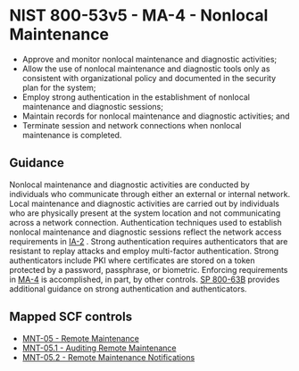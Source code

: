 # NIST 800-53v5 - MA-4 - Nonlocal Maintenance
- Approve and monitor nonlocal maintenance and diagnostic activities;
- Allow the use of nonlocal maintenance and diagnostic tools only as consistent with organizational policy and documented in the security plan for the system;
- Employ strong authentication in the establishment of nonlocal maintenance and diagnostic sessions;
- Maintain records for nonlocal maintenance and diagnostic activities; and
- Terminate session and network connections when nonlocal maintenance is completed.
## Guidance
Nonlocal maintenance and diagnostic activities are conducted by individuals who communicate through either an external or internal network. Local maintenance and diagnostic activities are carried out by individuals who are physically present at the system location and not communicating across a network connection. Authentication techniques used to establish nonlocal maintenance and diagnostic sessions reflect the network access requirements in [IA-2](#ia-2) . Strong authentication requires authenticators that are resistant to replay attacks and employ multi-factor authentication. Strong authenticators include PKI where certificates are stored on a token protected by a password, passphrase, or biometric. Enforcing requirements in [MA-4](#ma-4) is accomplished, in part, by other controls. [SP 800-63B](#e59c5a7c-8b1f-49ca-8de0-6ee0882180ce) provides additional guidance on strong authentication and authenticators.
## Mapped SCF controls
- [MNT-05 - Remote Maintenance](../scf/mnt-05-remotemaintenance.md)
- [MNT-05.1 - Auditing Remote Maintenance](../scf/mnt-051-auditingremotemaintenance.md)
- [MNT-05.2 - Remote Maintenance Notifications](../scf/mnt-052-remotemaintenancenotifications.md)